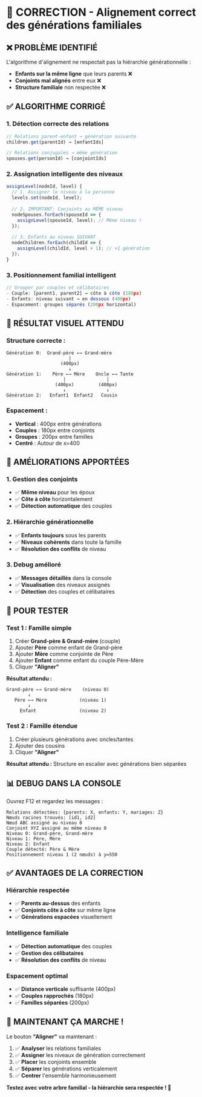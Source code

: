 # 🎯 CORRECTION - Alignement correct des générations familiales

## ❌ PROBLÈME IDENTIFIÉ

L'algorithme d'alignement ne respectait pas la hiérarchie générationnelle :
- **Enfants sur la même ligne** que leurs parents ❌
- **Conjoints mal alignés** entre eux ❌  
- **Structure familiale** non respectée ❌

## ✅ ALGORITHME CORRIGÉ

### 1. **Détection correcte des relations**
```javascript
// Relations parent-enfant → génération suivante
children.get(parentId) → [enfantIds]

// Relations conjugales → même génération  
spouses.get(personId) → [conjointIds]
```

### 2. **Assignation intelligente des niveaux**
```javascript
assignLevel(nodeId, level) {
  // 1. Assigner le niveau à la personne
  levels.set(nodeId, level);
  
  // 2. IMPORTANT: Conjoints au MÊME niveau
  nodeSpouses.forEach(spouseId => {
    assignLevel(spouseId, level); // Même niveau !
  });
  
  // 3. Enfants au niveau SUIVANT
  nodeChildren.forEach(childId => {
    assignLevel(childId, level + 1); // +1 génération
  });
}
```

### 3. **Positionnement familial intelligent**
```javascript
// Grouper par couples et célibataires
- Couple: [parent1, parent2] → côte à côte (180px)
- Enfants: niveau suivant → en dessous (400px)
- Espacement: groupes séparés (200px horizontal)
```

## 🎨 RÉSULTAT VISUEL ATTENDU

### Structure correcte :
```
Génération 0:  Grand-père ←→ Grand-mère
                       |
                    (400px)
                       ↓
Génération 1:    Père ←→ Mère    Oncle ←→ Tante
                     |               |
                  (400px)         (400px)
                     ↓               ↓  
Génération 2:   Enfant1  Enfant2   Cousin
```

### Espacement :
- **Vertical** : 400px entre générations
- **Couples** : 180px entre conjoints
- **Groupes** : 200px entre familles
- **Centré** : Autour de x=400

## 🔧 AMÉLIORATIONS APPORTÉES

### 1. **Gestion des conjoints**
- ✅ **Même niveau** pour les époux
- ✅ **Côte à côte** horizontalement
- ✅ **Détection automatique** des couples

### 2. **Hiérarchie générationnelle**
- ✅ **Enfants toujours** sous les parents
- ✅ **Niveaux cohérents** dans toute la famille
- ✅ **Résolution des conflits** de niveau

### 3. **Debug amélioré**
- ✅ **Messages détaillés** dans la console
- ✅ **Visualisation** des niveaux assignés
- ✅ **Détection** des couples et célibataires

## 🧪 POUR TESTER

### Test 1 : Famille simple
1. Créer **Grand-père & Grand-mère** (couple)
2. Ajouter **Père** comme enfant de Grand-père
3. Ajouter **Mère** comme conjointe de Père  
4. Ajouter **Enfant** comme enfant du couple Père-Mère
5. Cliquer **"Aligner"**

**Résultat attendu :**
```
Grand-père ←→ Grand-mère    (niveau 0)
        ↓
   Père ←→ Mère            (niveau 1)  
        ↓
     Enfant                (niveau 2)
```

### Test 2 : Famille étendue
1. Créer plusieurs générations avec oncles/tantes
2. Ajouter des cousins
3. Cliquer **"Aligner"**

**Résultat attendu :** Structure en escalier avec générations bien séparées

## 📊 DEBUG DANS LA CONSOLE

Ouvrez F12 et regardez les messages :
```
Relations détectées: {parents: X, enfants: Y, mariages: Z}
Nœuds racines trouvés: [id1, id2]
Nœud ABC assigné au niveau 0
Conjoint XYZ assigné au même niveau 0
Niveau 0: Grand-père, Grand-mère
Niveau 1: Père, Mère  
Niveau 2: Enfant
Couple détecté: Père & Mère
Positionnement niveau 1 (2 nœuds) à y=550
```

## ✅ AVANTAGES DE LA CORRECTION

### Hiérarchie respectée
- ✅ **Parents au-dessus** des enfants
- ✅ **Conjoints côte à côte** sur même ligne
- ✅ **Générations espacées** visuellement

### Intelligence familiale
- ✅ **Détection automatique** des couples
- ✅ **Gestion des célibataires**
- ✅ **Résolution des conflits** de niveau

### Espacement optimal
- ✅ **Distance verticale** suffisante (400px)
- ✅ **Couples rapprochés** (180px)
- ✅ **Familles séparées** (200px)

## 🚀 MAINTENANT ÇA MARCHE !

Le bouton **"Aligner"** va maintenant :
1. ✅ **Analyser** les relations familiales
2. ✅ **Assigner** les niveaux de génération correctement  
3. ✅ **Placer** les conjoints ensemble
4. ✅ **Séparer** les générations verticalement
5. ✅ **Centrer** l'ensemble harmonieusement

**Testez avec votre arbre familial - la hiérarchie sera respectée ! 🎉**
